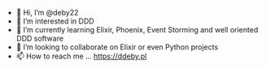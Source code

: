 - 👋 Hi, I’m @deby22
- 👀 I’m interested in DDD
- 🌱 I’m currently learning Elixir, Phoenix, Event Storming and well oriented DDD software
- 💞️ I’m looking to collaborate on Elixir or even Python projects
- 📫 How to reach me ... https://ddeby.pl

<!---
deby22/deby22 is a ✨ special ✨ repository because its `README.md` (this file) appears on your GitHub profile.
You can click the Preview link to take a look at your changes.
--->
